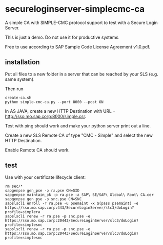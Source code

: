 # secureloginserver-simplecmc-ca
A simple CA with SIMPLE-CMC protocol support to test with a Secure Login Server.

This is just a demo. Do not use it for productive systems.

Free to use according to SAP Sample Code License Agreement v1.0.pdf.

## installation
Put all files to a new folder in a server that can be reached by your SLS (e.g. same system).

Then run
```
create-ca.sh
python simple-cmc-ca.py --port 8000 --post ON
```

In AS JAVA, create a new HTTP Destination with URL = http://sso.mo.sap.corp:8000/simple.csr.

Test with ping should work and make your python server print out a line.

Create a new SLS Remote CA of type "CMC - Simple" and select the new HTTP Destination.

Enable Remote CA should work.

## test
Use with your certificate lifecycle client:

```
rm sec/*
sapgenpse gen_pse -p ra.pse CN=SID
sapgenpse maintain_pk -p ra.pse -a SAP\ SE/SAP\ Global\ Root\ CA.cer 
sapgenpse gen_pse -p snc.pse CN=SNC
sapslscli enroll -r ra.pse -u psemaint -x $(pass psemaint) -e https://sso.mo.sap.corp:443/SecureLoginServer/slc3/doLogin?profile=simplera
sapslscli renew -r ra.pse -p snc.pse -e https://sso.mo.sap.corp:20443/SecureLoginServer/slc3/doLogin?profile=simplesnc
sapslscli renew -r ra.pse -p snc.pse -e https://sso.mo.sap.corp:20443/SecureLoginServer/slc3/doLogin?profile=simplesnc
